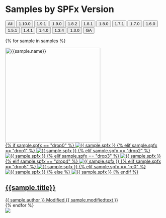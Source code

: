 # Samples by SPFx Version

 <div class="well">
  <div class="button-group filters-button-group">
              <button class="button is-checked" data-filter="*">All</button>
              <button class="button" data-filter="[data-spfx='1.10.0']">1.10.0</button>
              <button class="button" data-filter="[data-spfx='1.9.1']">1.9.1</button>
              <button class="button" data-filter="[data-spfx='1.9.0']">1.9.0</button>
              <button class="button" data-filter="[data-spfx='1.8.2']">1.8.2</button>
              <button class="button" data-filter="[data-spfx='1.8.1']">1.8.1</button>
              <button class="button" data-filter="[data-spfx='1.8.0']">1.8.0</button>
              <button class="button" data-filter="[data-spfx='1.7.1']">1.7.1</button>
              <button class="button" data-filter="[data-spfx='1.7.0']">1.7.0</button>
              <button class="button" data-filter="[data-spfx='1.6.0']">1.6.0</button>
              <button class="button" data-filter="[data-spfx='1.5.1']">1.5.1</button>
              <button class="button" data-filter="[data-spfx='1.4.1']">1.4.1</button>
              <button class="button" data-filter="[data-spfx='1.4.0']">1.4.0</button>
              <button class="button" data-filter="[data-spfx='1.3.4']">1.3.4</button>
              <button class="button" data-filter="[data-spfx='1.3.0']">1.3.0</button>
              <button class="button" data-filter="[data-spfx='GA']">GA</button>
            </div>
</div>

<div class="grid">

{% for sample in samples %}

<div class="sample-item" data-framework="{{sample.framework}}" data-spfx="{{sample.spfx}}" data-modified="{{sample.modified}}" data-title="{{ sample.title }}"  data-thumbnail="{{sample.thumbnail}}">
  <div class="sample">
    <div class="sample-video"><i class="ms-Icon ms-Icon--VideoSolid" aria-hidden="true"></i></div>
    <div class="sample-img">
      <a class="sample-link"
        href="{{sample.url}}"
        title="{{sample.title}}">
        <picture>
          <img src="../../img/thumbnails/sm/{{ sample.name }}.png" width="302" alt="{{sample.name}}" data-fullsize="{{sample.thumbnail}}" data-orig="../../img/thumbnails/sm/{{ sample.name }}.png"/>
        </picture>
      </a>
    </div>
  </div>
      <a href="{{sample.url}}"
      title="{{ sample.title }}">
<span class="location spfx">
{% if sample.spfx == "drop0" %}
            <img src="https://img.shields.io/badge/drop-{{ sample.spfx }}-red.svg" alt="{{ sample.spfx }}"/>
        {% elif sample.spfx == "drop1" %}
            <img src="https://img.shields.io/badge/drop-{{ sample.spfx }}-red.svg" alt="{{ sample.spfx }}"/>
        {% elif sample.spfx == "drop2" %}
            <img src="https://img.shields.io/badge/drop-{{ sample.spfx }}-red.svg" alt="{{ sample.spfx }}"/>
        {% elif sample.spfx == "drop3" %}
            <img src="https://img.shields.io/badge/drop-{{ sample.spfx }}-red.svg" alt="{{ sample.spfx }}"/>
        {% elif sample.spfx == "drop4" %}
            <img src="https://img.shields.io/badge/drop-{{ sample.spfx }}-red.svg" alt="{{ sample.spfx }}"/>
        {% elif sample.spfx == "drop5" %}
            <img src="https://img.shields.io/badge/drop-{{ sample.spfx }}-red.svg" alt="{{ sample.spfx }}"/>
        {% elif sample.spfx == "rc0" %}
            <img src="https://img.shields.io/badge/drop-{{ sample.spfx }}-red.svg" alt="{{ sample.spfx }}"/>
        {% else %}
            <img src="https://img.shields.io/badge/version-{{ sample.spfx }}-green.svg" alt="{{ sample.spfx }}"/>
        {% endif %}
</span>
  <h2 class="name">
      {{sample.title}}</h2>
      <div class="sample-activity">
  <span class="author" title="{{ sample.author }}">{{ sample.author }}</span>
  <span class="modified">Modified {{ sample.modifiedtext }}</span>
  </div>
  </a>

</div>
    {% endfor %}
</div>

<img src="https://telemetry.sharepointpnp.com/sp-dev-fx-webparts/docs/samples/spfx" />